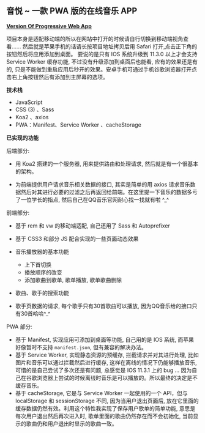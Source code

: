 ## 音悦 ~ 一款 PWA 版的在线音乐 APP

**[Version Of Progressive Web App](https://cosmos-alien.com:443)**

项目本身是适配移动端的所以在网站中打开的时候请自行切换到移动端视角查看...... 然后就是苹果手机的话请长按项目地址拷贝后用 Safari 打开,点击正下角的按钮然后将应用添加到桌面。 要说的是只有 IOS 系统升级到 11.3.0 以上才会支持 Service Worker 缓存功能, 不过没有升级添加到桌面后也能看, 应有的效果还是有的, 只是不能做到重启应用后秒开的效果。安卓手机可通过手机谷歌浏览器打开点击右上角按钮然后有添加到主屏幕的选项。

**技术栈**

* JavaScript
* CSS (3) 、Sass
* Koa2 、axios
* PWA：Manifest、Service Worker 、cacheStorage

**已实现的功能**

后端部分: 

* 用 Koa2 搭建的一个服务器, 用来提供路由和处理请求, 然后就是有一个很基本的架构。

* 为前端提供用户请求音乐相关数据的接口, 其实是简单的用 axios 请求音乐数据然后对其进行必要的过滤之后再返回给前端。在这里提一下音乐的数据多亏了一位学长的指点, 然后自己在QQ音乐官网耐心找一找就有啦 ^_^

前端部分: 

* 基于 rem 和 vw 的移动端适配, 自己还用了 Sass 和 Autoprefixer

* 基于 CSS3 和部分 JS 配合实现的一些页面动态效果
* 音乐播放器的基本功能
  * 上下首切换
  * 播放顺序的改变
  * 添加歌曲到歌单, 歌单播放, 歌单歌曲删除
* 歌曲、歌手的搜索功能
* 歌手页数据的请求, 每个歌手只有30首歌曲可以播放, 因为QQ音乐给的接口只有30首哈哈^_^

PWA 部分: 

* 基于 Manifest, 实现应用可添加到桌面等功能, 自己用的是 IOS 系统, 而苹果好像暂时不支持 `manifest.json`, 但有兼容的解决办法。
* 基于 Service Worker, 实现静态资源的预缓存, 拦截请求并对其进行处理, 比如图片和音乐可以通过拦截然后进行缓存, 这样在离线的情况下仍能够播放音乐, 可惜的是自己尝试了多次还是有问题, 总感觉是 IOS 11.3.1 上的 bug ... 因为自己在谷歌浏览器上尝试的时候离线时音乐是可以播放的。所以最终的决定是不缓存音乐。
* 基于 cacheStorage, 它是与 Service Worker 一起使用的一个 API，但与 localStorage 和 sessionStorage 不同, 因为当用户退出页面后, 放在它里面的缓存数据仍然有效。利用这个特性我实现了保存用户歌单的简单功能, 意思是每次用户退出然后再次进入时, 歌单里面的歌曲仍然存在而不会初始化, 当前显示的歌曲仍和用户退出时显示的歌曲一致。
